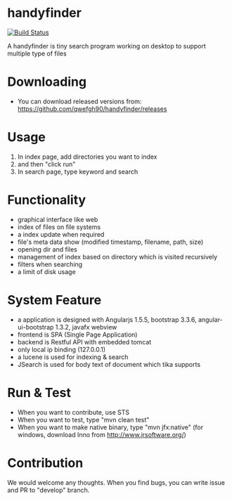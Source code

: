 # handyfinder

[![Build Status](https://travis-ci.org/qwefgh90/handyfinder.svg?branch=master)](https://travis-ci.org/qwefgh90/handyfinder)

A handyfinder is tiny search program working on desktop to support multiple type of files

# Downloading

- You can download released versions from:  https://github.com/qwefgh90/handyfinder/releases

# Usage

1. In index page, add directories you want to index
2. and then "click run"
3. In search page, type keyword and search

# Functionality
- graphical interface like web
- index of files on file systems
- a index update when required
- file's meta data show (modified timestamp, filename, path, size)
- opening dir and files
- management of index based on directory which is visited recursively
- filters when searching
- a limit of disk usage

# System Feature
- a application is designed with Angularjs 1.5.5, bootstrap 3.3.6, angular-ui-bootstrap 1.3.2, javafx webview
- frontend is SPA (Single Page Application)
- backend is Restful API with embedded tomcat
- only local ip binding (127.0.0.1) 
- a lucene is used for indexing & search
- JSearch is used for body text of document which tika supports

# Run & Test

- When you want to contribute, use STS
- When you want to test, type "mvn clean test"
- When you want to make native binary, type "mvn jfx:native" (for windows, download Inno from http://www.jrsoftware.org/)

# Contribution

We would welcome any thoughts. When you find bugs, you can write issue and PR to "develop" branch.
